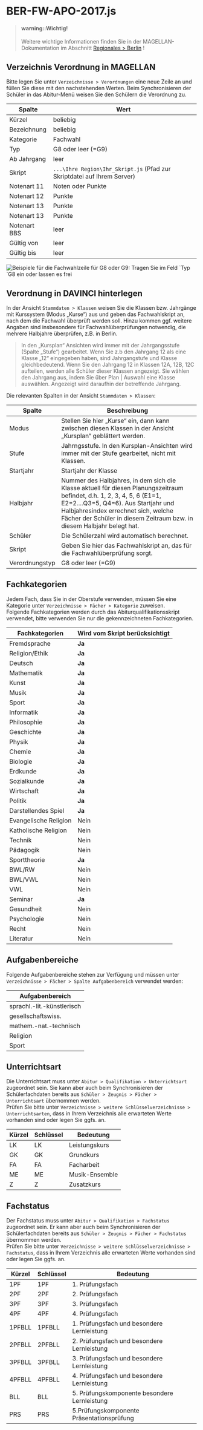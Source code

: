 # BER-FW-APO-2017.js

> #### warning::Wichtig!
>
> Weitere wichtige Informationen finden Sie in der MAGELLAN-Dokumentation im Abschnitt [Regionales &gt; Berlin](https://doc.magellan7.stueber.de/schulverwaltung/regionales/berlin/berlin/) !

## Verzeichnis Verordnung in MAGELLAN

Bitte legen Sie unter `Verzeichnisse > Verordnungen` eine neue Zeile an und füllen Sie diese mit den nachstehenden Werten. Beim Synchronisieren der Schüler in das Abitur-Menü weisen Sie den Schülern die Verordnung zu.

| Spalte | Wert |
| --- | --- |
| Kürzel | beliebig |
| Bezeichnung | beliebig |
| Kategorie | Fachwahl |
| Typ | G8 oder leer \(=G9\) |
| Ab Jahrgang | leer |
| Skript | `...\Ihre Region\Ihr_Skript.js` \(Pfad zur Skriptdatei auf Ihrem Server\) |
| Notenart 11 | Noten oder Punkte |
| Notenart 12 | Punkte |
| Notenart 13 | Punkte |
| Notenart 13 | Punkte |
| Notenart BBS | leer |
| Gültig von | leer |
| Gültig bis | leer |

![Beispiele für die Fachwahlzeile für G8 oder G9: Tragen Sie im Feld \`Typ \`G8 ein oder lassen es frei](/images/ber-apo-fw-2017.0.png)

## Verordnung in DAVINCI hinterlegen

In der Ansicht `Stammdaten > Klassen` weisen Sie die Klassen bzw. Jahrgänge mit Kurssystem \(Modus „Kurse“\) aus und geben das Fachwahlskript an, nach dem die Fachwahl überprüft werden soll. Hinzu kommen ggf. weitere Angaben sind insbesondere für Fachwahlüberprüfungen notwendig, die mehrere Halbjahre überprüfen, z.B. in Berlin.

> In den „Kursplan“ Ansichten wird immer mit der Jahrgangsstufe \(Spalte „Stufe“\) gearbeitet. Wenn Sie z.b den Jahrgang 12 als eine Klasse „12“ eingegeben haben, sind Jahrgangstufe und Klasse gleichbedeutend. Wenn Sie den Jahrgang 12 in Klassen 12A, 12B, 12C aufteilen, werden alle Schüler dieser Klassen angezeigt. Sie wählen den Jahrgang aus, indem Sie über Plan \| Auswahl eine Klasse auswählen. Angezeigt wird daraufhin der betreffende Jahrgang.

Die relevanten Spalten in der Ansicht `Stammdaten > Klassen`:

| Spalte | Beschreibung |
| --- | --- |
| Modus | Stellen Sie hier „Kurse“ ein, dann kann zwischen diesen Klassen in der Ansicht „Kursplan“ geblättert werden. |
| Stufe | Jahrngsstufe. In den Kursplan-Ansichten wird immer mit der Stufe gearbeitet, nicht mit Klassen. |
| Startjahr | Startjahr der Klasse |
| Halbjahr | Nummer des Halbjahres, in dem sich die Klasse aktuell für diesen Planungszeitraum befindet, d.h. 1, 2, 3, 4, 5, 6 \(E1=1, E2=2....Q3=5, Q4=6\). Aus Startjahr und Halbjahresindex errechnet sich, welche Fächer der Schüler in diesem Zeitraum bzw. in diesem Halbjahr belegt hat. |
| Schüler | Die Schülerzahl wird automatisch berechnet. |
| Skript | Geben Sie hier das Fachwahlskript an, das für die Fachwahlüberprüfung sorgt. |
| Verordnungstyp | G8 oder leer \(=G9\) |

## Fachkategorien

Jedem Fach, dass Sie in der Oberstufe verwenden, müssen Sie eine Kategorie unter `Verzeichnisse > Fächer > Kategorie` zuweisen.  
Folgende Fachkategorien werden durch das Abiturqualifikationsskript verwendet, bitte verwenden Sie nur die gekennzeichneten Fachkategorien.

| Fachkategorien | Wird vom Skript berücksichtigt |
| --- | --- |
| Fremdsprache |**Ja**|
| Religion/Ethik |**Ja**|
| Deutsch |**Ja**|
| Mathematik |**Ja**|
| Kunst |**Ja**|
| Musik |**Ja**|
| Sport |**Ja**|
| Informatik |**Ja**|
| Philosophie |**Ja**|
| Geschichte |**Ja**|
| Physik |**Ja**|
| Chemie |**Ja**|
| Biologie |**Ja**|
| Erdkunde |**Ja**|
| Sozialkunde |**Ja**|
| Wirtschaft |**Ja**|
| Politik |**Ja**|
 Darstellendes Spiel |**Ja**|
| Evangelische Religion |Nein|
| Katholische Religion |Nein|
| Technik |Nein|
| Pädagogik |Nein|
| Sporttheorie |**Ja**|
| BWL/RW |Nein|
| BWL/VWL |Nein|
| VWL |Nein|
| Seminar |**Ja**|
| Gesundheit |Nein|
| Psychologie |Nein|
| Recht |Nein|
| Literatur |Nein|  |

## Aufgabenbereiche

Folgende Aufgabenbereiche stehen zur Verfügung und müssen unter `Verzeichnisse > Fächer > Spalte Aufgabenbereich` verwendet werden:

| Aufgabenbereich |
| --- |
| sprachl.-lit.-künstlerisch |
| gesellschaftswiss. |
| mathem.-nat.-technisch |
| Religion |
| Sport |

## Unterrichtsart

Die Unterrichtsart muss unter `Abitur > Qualifikation > Unterrichtsart` zugeordnet sein. Sie kann aber auch beim Synchronisieren der Schülerfachdaten bereits aus `Schüler > Zeugnis > Fächer > Unterrichtsart` übernommen werden.   
Prüfen Sie bitte unter `Verzeichnisse > weitere Schlüsselverzeichnisse > Unterrichtsarten`,  dass in Ihrem Verzeichnis alle erwarteten Werte vorhanden sind oder legen Sie ggfs. an.

| Kürzel | Schlüssel | Bedeutung |
| --- | --- | --- |
| LK | LK | Leistungskurs |
| GK | GK | Grundkurs |
| FA | FA | Facharbeit |
| ME | ME | Musik-Ensemble |
| Z | Z | Zusatzkurs |

## Fachstatus

Der Fachstatus muss unter `Abitur > Qualifikation > Fachstatus` zugeordnet sein. Er kann aber auch beim Synchronisieren der Schülerfachdaten bereits aus `Schüler > Zeugnis > Fächer > Fachstatus` übernommen werden.   
Prüfen Sie bitte unter `Verzeichnisse > weitere Schlüsselverzeichnisse > Fachstatus`,  dass in Ihrem Verzeichnis alle erwarteten Werte vorhanden sind oder legen Sie ggfs. an.

| Kürzel | Schlüssel | Bedeutung |
| --- | --- | --- |
| 1PF | 1PF | 1. Prüfungsfach |
| 2PF | 2PF | 2. Prüfungsfach |
| 3PF | 3PF | 3. Prüfungsfach |
| 4PF | 4PF | 4. Prüfungsfach |
| 1PFBLL | 1PFBLL | 1. Prüfungsfach und besondere Lernleistung |
| 2PFBLL | 2PFBLL | 2. Prüfungsfach und besondere Lernleistung |
| 3PFBLL | 3PFBLL | 3. Prüfungsfach und besondere Lernleistung |
| 4PFBLL | 4PFBLL | 4. Prüfungsfach und besondere Lernleistung |
| BLL | BLL | 5. Prüfungskomponente besondere Lernleistung |
| PRS | PRS | 5.Prüfungskomponente Präsentationsprüfung |



